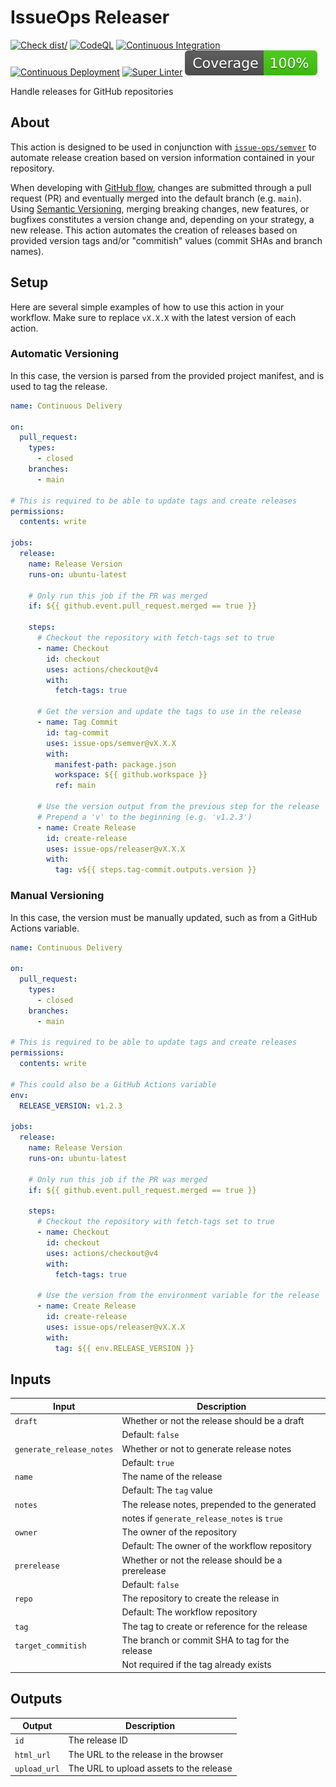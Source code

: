 # IssueOps Releaser

[![Check dist/](https://github.com/issue-ops/releaser/actions/workflows/check-dist.yml/badge.svg)](https://github.com/issue-ops/releaser/actions/workflows/check-dist.yml)
[![CodeQL](https://github.com/issue-ops/releaser/actions/workflows/codeql.yml/badge.svg)](https://github.com/issue-ops/releaser/actions/workflows/codeql.yml)
[![Continuous Integration](https://github.com/issue-ops/releaser/actions/workflows/continuous-integration.yml/badge.svg)](https://github.com/issue-ops/releaser/actions/workflows/continuous-integration.yml)
[![Continuous Deployment](https://github.com/issue-ops/releaser/actions/workflows/continuous-deployment.yml/badge.svg)](https://github.com/issue-ops/releaser/actions/workflows/continuous-deployment.yml)
[![Super Linter](https://github.com/issue-ops/releaser/actions/workflows/super-linter.yml/badge.svg)](https://github.com/issue-ops/releaser/actions/workflows/super-linter.yml)
[![Code Coverage](./badges/coverage.svg)](./badges/coverage.svg)

Handle releases for GitHub repositories

## About

This action is designed to be used in conjunction with
[`issue-ops/semver`](https://github.com/issue-ops/semver) to automate release
creation based on version information contained in your repository.

When developing with
[GitHub flow](https://docs.github.com/en/get-started/quickstart/github-flow),
changes are submitted through a pull request (PR) and eventually merged into the
default branch (e.g. `main`). Using [Semantic Versioning](https://semver.org/),
merging breaking changes, new features, or bugfixes constitutes a version change
and, depending on your strategy, a new release. This action automates the
creation of releases based on provided version tags and/or "commitish" values
(commit SHAs and branch names).

## Setup

Here are several simple examples of how to use this action in your workflow.
Make sure to replace `vX.X.X` with the latest version of each action.

### Automatic Versioning

In this case, the version is parsed from the provided project manifest, and is
used to tag the release.

```yaml
name: Continuous Delivery

on:
  pull_request:
    types:
      - closed
    branches:
      - main

# This is required to be able to update tags and create releases
permissions:
  contents: write

jobs:
  release:
    name: Release Version
    runs-on: ubuntu-latest

    # Only run this job if the PR was merged
    if: ${{ github.event.pull_request.merged == true }}

    steps:
      # Checkout the repository with fetch-tags set to true
      - name: Checkout
        id: checkout
        uses: actions/checkout@v4
        with:
          fetch-tags: true

      # Get the version and update the tags to use in the release
      - name: Tag Commit
        id: tag-commit
        uses: issue-ops/semver@vX.X.X
        with:
          manifest-path: package.json
          workspace: ${{ github.workspace }}
          ref: main

      # Use the version output from the previous step for the release
      # Prepend a 'v' to the beginning (e.g. 'v1.2.3')
      - name: Create Release
        id: create-release
        uses: issue-ops/releaser@vX.X.X
        with:
          tag: v${{ steps.tag-commit.outputs.version }}
```

### Manual Versioning

In this case, the version must be manually updated, such as from a GitHub
Actions variable.

```yaml
name: Continuous Delivery

on:
  pull_request:
    types:
      - closed
    branches:
      - main

# This is required to be able to update tags and create releases
permissions:
  contents: write

# This could also be a GitHub Actions variable
env:
  RELEASE_VERSION: v1.2.3

jobs:
  release:
    name: Release Version
    runs-on: ubuntu-latest

    # Only run this job if the PR was merged
    if: ${{ github.event.pull_request.merged == true }}

    steps:
      # Checkout the repository with fetch-tags set to true
      - name: Checkout
        id: checkout
        uses: actions/checkout@v4
        with:
          fetch-tags: true

      # Use the version from the environment variable for the release
      - name: Create Release
        id: create-release
        uses: issue-ops/releaser@vX.X.X
        with:
          tag: ${{ env.RELEASE_VERSION }}
```

## Inputs

| Input                    | Description                                       |
| ------------------------ | ------------------------------------------------- |
| `draft`                  | Whether or not the release should be a draft      |
|                          | Default: `false`                                  |
| `generate_release_notes` | Whether or not to generate release notes          |
|                          | Default: `true`                                   |
| `name`                   | The name of the release                           |
|                          | Default: The `tag` value                          |
| `notes`                  | The release notes, prepended to the generated     |
|                          | notes if `generate_release_notes` is `true`       |
| `owner`                  | The owner of the repository                       |
|                          | Default: The owner of the workflow repository     |
| `prerelease`             | Whether or not the release should be a prerelease |
|                          | Default: `false`                                  |
| `repo`                   | The repository to create the release in           |
|                          | Default: The workflow repository                  |
| `tag`                    | The tag to create or reference for the release    |
| `target_commitish`       | The branch or commit SHA to tag for the release   |
|                          | Not required if the tag already exists            |

## Outputs

| Output       | Description                             |
| ------------ | --------------------------------------- |
| `id`         | The release ID                          |
| `html_url`   | The URL to the release in the browser   |
| `upload_url` | The URL to upload assets to the release |
